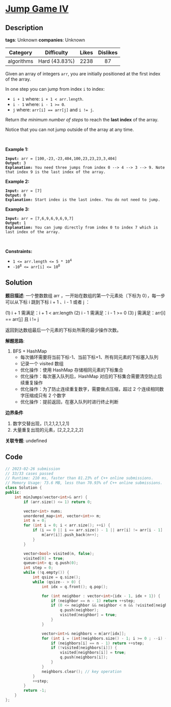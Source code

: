 # [Jump Game IV](https://leetcode.com/problems/jump-game-iv/description/)

## Description

**tags**: Unknown
**companies**: Unknown

| Category | Difficulty | Likes | Dislikes |
| :------: | :--------: | :---: | :------: |
| algorithms | Hard (43.83%) | 2238 | 87 |

<p>Given an array of&nbsp;integers <code>arr</code>, you are initially positioned at the first index of the array.</p>

<p>In one step you can jump from index <code>i</code> to index:</p>

<ul>
    <li><code>i + 1</code> where:&nbsp;<code>i + 1 &lt; arr.length</code>.</li>
    <li><code>i - 1</code> where:&nbsp;<code>i - 1 &gt;= 0</code>.</li>
    <li><code>j</code> where: <code>arr[i] == arr[j]</code> and <code>i != j</code>.</li>
</ul>

<p>Return <em>the minimum number of steps</em> to reach the <strong>last index</strong> of the array.</p>

<p>Notice that you can not jump outside of the array at any time.</p>

<p>&nbsp;</p>
<p><strong class="example">Example 1:</strong></p>

<pre><code><strong>Input:</strong> arr = [100,-23,-23,404,100,23,23,23,3,404]
<strong>Output:</strong> 3
<strong>Explanation:</strong> You need three jumps from index 0 --&gt; 4 --&gt; 3 --&gt; 9. Note that index 9 is the last index of the array.</code></pre>

<p><strong class="example">Example 2:</strong></p>

<pre><code><strong>Input:</strong> arr = [7]
<strong>Output:</strong> 0
<strong>Explanation:</strong> Start index is the last index. You do not need to jump.</code></pre>

<p><strong class="example">Example 3:</strong></p>

<pre><code><strong>Input:</strong> arr = [7,6,9,6,9,6,9,7]
<strong>Output:</strong> 1
<strong>Explanation:</strong> You can jump directly from index 0 to index 7 which is last index of the array.</code></pre>

<p>&nbsp;</p>
<p><strong>Constraints:</strong></p>

<ul>
    <li><code>1 &lt;= arr.length &lt;= 5 * 10<sup>4</sup></code></li>
    <li><code>-10<sup>8</sup> &lt;= arr[i] &lt;= 10<sup>8</sup></code></li>
</ul>

## Solution

**题目描述**: 一个整数数组 arr ，一开始在数组的第一个元素处（下标为 0），每一步可以从下标 i 跳到下标 i + 1 、i - 1 或者 j ：

(1) i + 1 需满足：i + 1 < arr.length
(2) i - 1 需满足：i - 1 >= 0
(3) j 需满足：arr[i] == arr[j] 且 i != j

返回到达数组最后一个元素的下标处所需的最少操作次数。

**解题思路**:

1. BFS + HashMap
   - 每次循环需要将当前下标-1、当前下标+1、所有同元素的下标塞入队列
   - 记录一个 visited 数组
   - 优化操作：使用 HashMap 存储相同元素的下标集合
   - 优化操作：每次塞入队列后，HashMap 对应的下标集合需要清空防止后续重复操作
   - 优化操作：为了防止连续重复数字，需要做点压缩，超过 2 个连续相同数字压缩成只有 2 个数字
   - 优化操作：提前返回，在塞入队列时进行终止判断

**边界条件**

1. 数字交替出现，[1,2,1,2,1,2,1]
2. 大量重复出现的元素，[2,2,2,2,2,2]

**关联专题**: undefined

## Code

```cpp
// 2023-02-26 submission
// 33/33 cases passed
// Runtime: 210 ms, faster than 81.23% of C++ online submissions.
// Memory Usage: 73.6 MB, less than 70.93% of C++ online submissions.
class Solution {
public:
    int minJumps(vector<int>& arr) {
        if (arr.size() <= 1) return 0;

        vector<int> nums;
        unordered_map<int, vector<int>> m;
        int n = 0;
        for (int i = 0; i < arr.size(); ++i) {
            if (i == 0 || i == arr.size() - 1 || arr[i] != arr[i - 1] || arr[i] != arr[i+1]) {
                m[arr[i]].push_back(n++);
            }
        }

        vector<bool> visited(n, false);
        visited[0] = true;
        queue<int> q; q.push(0);
        int step = 0;
        while (!q.empty()) {
            int qsize = q.size();
            while (qsize-- > 0) {
                int idx = q.front(); q.pop();

                for (int neighbor : vector<int>{idx - 1, idx + 1}) {
                    if (neighbor == n - 1) return ++step;
                    if (0 <= neighbor && neighbor < n && !visited[neighbor]) {
                        q.push(neighbor);
                        visited[neighbor] = true;
                    }
                }

                vector<int>& neighbors = m[arr[idx]];
                for (int i = (int)neighbors.size() - 1; i >= 0 ; --i) {
                    if (neighbors[i] == n - 1) return ++step;
                    if (!visited[neighbors[i]]) {
                        visited[neighbors[i]] = true;
                        q.push(neighbors[i]);
                    }
                }
                neighbors.clear(); // key operation
            }
            ++step;
        }
        return -1;
    }
};
```
